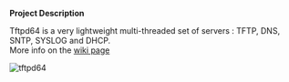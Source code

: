 **Project Description** 

Tftpd64 is a very lightweight multi-threaded set of servers : TFTP, DNS, SNTP, SYSLOG and DHCP.  
More info on the [wiki page](https://github.com/phjounin/tftpd64/wiki)

![tftpd64](https://raw.githubusercontent.com/phjounin/tftpd64/master/images/Documentation_tftpd32.jpg)
